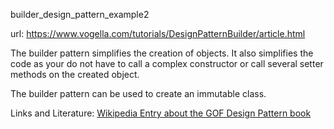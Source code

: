builder_design_pattern_example2

url: <a>https://www.vogella.com/tutorials/DesignPatternBuilder/article.html</a>

The builder pattern simplifies the creation of objects. It also simplifies the code as your do not have to call a complex constructor or call several setter methods on the created object.

The builder pattern can be used to create an immutable class.

Links and Literature:
<a href="http://en.wikipedia.org/wiki/Design_Patterns" target="_blank">Wikipedia Entry about the GOF Design Pattern book</a>